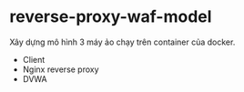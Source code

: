 # reverse-proxy-waf-model
Xây dựng mô hình 3 máy ảo chạy trên container của docker.
 - Client
 - Nginx reverse proxy 
 - DVWA
